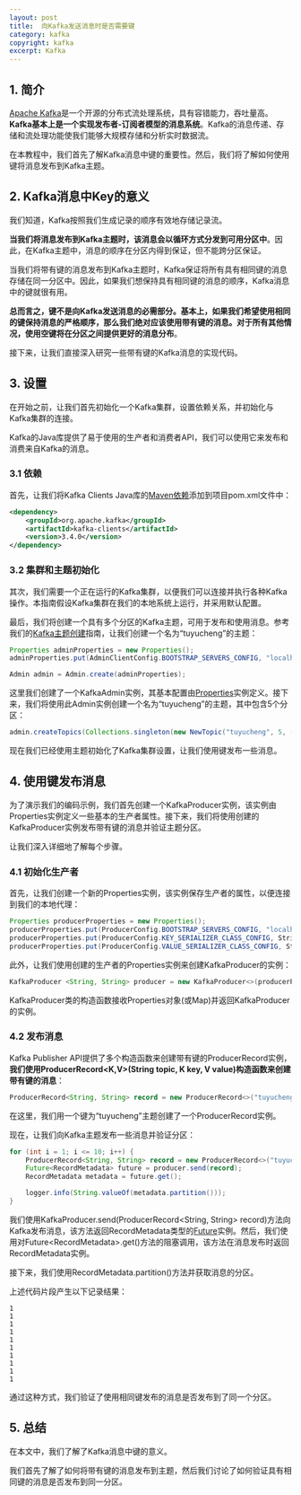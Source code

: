 ```yaml
---
layout: post
title:  向Kafka发送消息时是否需要键
category: kafka
copyright: kafka
excerpt: Kafka
---
```


## 1. 简介

[Apache Kafka](https://www.baeldung.com/spring-kafka)是一个开源的分布式流处理系统，具有容错能力，吞吐量高。**Kafka基本上是一个实现发布者-订阅者模型的消息系统**。Kafka的消息传递、存储和流处理功能使我们能够大规模存储和分析实时数据流。

在本教程中，我们首先了解Kafka消息中键的重要性。然后，我们将了解如何使用键将消息发布到Kafka主题。

## 2. Kafka消息中Key的意义

我们知道，Kafka按照我们生成记录的顺序有效地存储记录流。

**当我们将消息发布到Kafka主题时，该消息会以循环方式分发到可用分区中**。因此，在Kafka主题中，消息的顺序在分区内得到保证，但不能跨分区保证。

当我们将带有键的消息发布到Kafka主题时，Kafka保证将所有具有相同键的消息存储在同一分区中。因此，如果我们想保持具有相同键的消息的顺序，Kafka消息中的键就很有用。

**总而言之，键不是向Kafka发送消息的必需部分。基本上，如果我们希望使用相同的键保持消息的严格顺序，那么我们绝对应该使用带有键的消息。对于所有其他情况，使用空键将在分区之间提供更好的消息分布**。

接下来，让我们直接深入研究一些带有键的Kafka消息的实现代码。

## 3. 设置

在开始之前，让我们首先初始化一个Kafka集群，设置依赖关系，并初始化与Kafka集群的连接。

Kafka的Java库提供了易于使用的生产者和消费者API，我们可以使用它来发布和消费来自Kafka的消息。

### 3.1 依赖

首先，让我们将Kafka Clients Java库的[Maven依赖](https://mvnrepository.com/artifact/org.apache.kafka/kafka-clients)添加到项目pom.xml文件中：

```xml
<dependency>
    <groupId>org.apache.kafka</groupId>
    <artifactId>kafka-clients</artifactId>
    <version>3.4.0</version>
</dependency>
```

### 3.2 集群和主题初始化

其次，我们需要一个正在运行的Kafka集群，以便我们可以连接并执行各种Kafka操作。本指南假设Kafka集群在我们的本地系统上运行，并采用默认配置。

最后，我们将创建一个具有多个分区的Kafka主题，可用于发布和使用消息。参考我们的[Kafka主题创建](https://www.baeldung.com/kafka-topic-creation)指南，让我们创建一个名为“tuyucheng”的主题：

```java
Properties adminProperties = new Properties();
adminProperties.put(AdminClientConfig.BOOTSTRAP_SERVERS_CONFIG, "localhost:9092");

Admin admin = Admin.create(adminProperties);
```

这里我们创建了一个KafkaAdmin实例，其基本配置由[Properties](https://www.baeldung.com/java-properties)实例定义。接下来，我们将使用此Admin实例创建一个名为“tuyucheng”的主题，其中包含5个分区：

```java
admin.createTopics(Collections.singleton(new NewTopic("tuyucheng", 5, (short) 1)));
```

现在我们已经使用主题初始化了Kafka集群设置，让我们使用键发布一些消息。

## 4. 使用键发布消息

为了演示我们的编码示例，我们首先创建一个KafkaProducer实例，该实例由Properties实例定义一些基本的生产者属性。接下来，我们将使用创建的KafkaProducer实例发布带有键的消息并验证主题分区。

让我们深入详细地了解每个步骤。

### 4.1 初始化生产者

首先，让我们创建一个新的Properties实例，该实例保存生产者的属性，以便连接到我们的本地代理：

```java
Properties producerProperties = new Properties();
producerProperties.put(ProducerConfig.BOOTSTRAP_SERVERS_CONFIG, "localhost:9092");
producerProperties.put(ProducerConfig.KEY_SERIALIZER_CLASS_CONFIG, StringSerializer.class.getName());
producerProperties.put(ProducerConfig.VALUE_SERIALIZER_CLASS_CONFIG, StringSerializer.class.getName());
```

此外，让我们使用创建的生产者的Properties实例来创建KafkaProducer的实例：

```java
KafkaProducer <String, String> producer = new KafkaProducer<>(producerProperties);
```

KafkaProducer类的构造函数接收Properties对象(或Map)并返回KafkaProducer的实例。

### 4.2 发布消息

Kafka Publisher API提供了多个构造函数来创建带有键的ProducerRecord实例，**我们使用ProducerRecord<K,V\>(String topic, K key, V value)构造函数来创建带有键的消息**：

```java
ProducerRecord<String, String> record = new ProducerRecord<>("tuyucheng", "message-key", "Hello World");
```

在这里，我们用一个键为“tuyucheng”主题创建了一个ProducerRecord实例。

现在，让我们向Kafka主题发布一些消息并验证分区：

```java
for (int i = 1; i <= 10; i++) {
    ProducerRecord<String, String> record = new ProducerRecord<>("tuyucheng", "message-key", String.valueOf(i));
    Future<RecordMetadata> future = producer.send(record);
    RecordMetadata metadata = future.get();

    logger.info(String.valueOf(metadata.partition()));
}
```

我们使用KafkaProducer.send(ProducerRecord<String, String\> record)方法向Kafka发布消息，该方法返回RecordMetadata类型的[Future](https://www.baeldung.com/java-future)实例。然后，我们使用对Future<RecordMetadata\>.get()方法的阻塞调用，该方法在消息发布时返回RecordMetadata实例。

接下来，我们使用RecordMetadata.partition()方法并获取消息的分区。

上述代码片段产生以下记录结果：

```text
1
1
1
1
1
1
1
1
1
1
```

通过这种方式，我们验证了使用相同键发布的消息是否发布到了同一个分区。

## 5. 总结

在本文中，我们了解了Kafka消息中键的意义。

我们首先了解了如何将带有键的消息发布到主题，然后我们讨论了如何验证具有相同键的消息是否发布到同一分区。